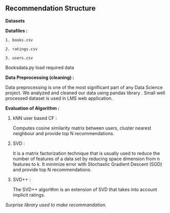 ## Recommendation Structure


**Datasets**


**Datafiles :**

    1. books.csv 

    2. ratings.csv

    3. users.csv
    
    
Booksdata.py load required data


**Data Preprocessing (cleaning) :**


Data preprocessing is one of the most significant part of any Data Science project. 
We analyzed and cleaned our data using pandas library .
Small well processed dataset is used in LMS web application.


**Evaluation of Algorithm :**


1. kNN user based CF : 

   Computes cosine similarity matrix between users, cluster nearest neighbour and provide top N recommendations.

2. SVD : 

    It is a matrix factorization technique that is usually used to reduce the number of features of a data set by reducing space dimension from n features to k.
    It minimize error with Stochastic Gradient Descent (SGD) and provide top N recommendations.

3. SVD++ :

    The SVD++ algorithm is an extension of SVD that takes into account implicit ratings.


*Surprise library used to make recommandation.*

